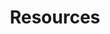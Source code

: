 ---
title: Resources
layout: resources
draft: false
Resources :
  - title: Oracle Support (Previously Metalink)
    image: /images/news11.png
    link: https://support.oracle.com/portal/

  - title: Oracle Technology Network (OTN)
    image: /images/news22.png
    link : https://www.oracle.com/technical-resources/

  - title: Oracle Applications User Group(OAUG) 
    image: /images/news33.png
    link: https://www.oatug.org/home

  - title: For IT White Papers
    image: /images/news44.png
    link : https://www.spiceworks.com/
  
---